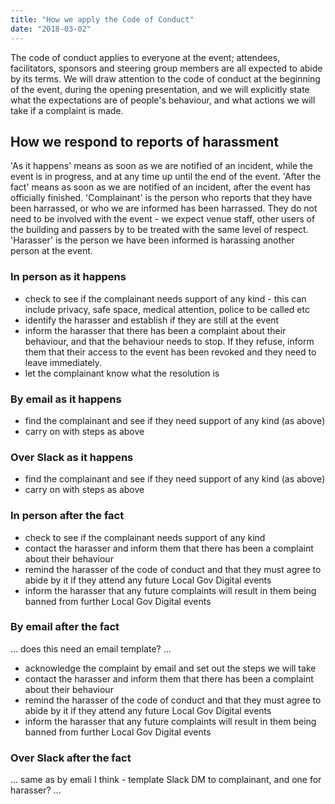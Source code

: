 ```yaml
---
title: "How we apply the Code of Conduct"
date: "2018-03-02"
---
```


The code of conduct applies to everyone at the event; attendees, facilitators, sponsors and steering group members are all expected to abide by its terms. We will draw attention to the code of conduct at the beginning of the event, during the opening presentation, and we will explicitly state what the expectations are of people's behaviour, and what actions we will take if a complaint is made.

## [](https://github.com/jargonautical/codeofconduct/blob/master/reaction.md#how-we-respond-to-reports-of-harassment)How we respond to reports of harassment

'As it happens' means as soon as we are notified of an incident, while the event is in progress, and at any time up until the end of the event. 'After the fact' means as soon as we are notified of an incident, after the event has officially finished. 'Complainant' is the person who reports that they have been harrassed, or who we are informed has been harrassed. They do not need to be involved with the event - we expect venue staff, other users of the building and passers by to be treated with the same level of respect. 'Harasser' is the person we have been informed is harassing another person at the event.

### [](https://github.com/jargonautical/codeofconduct/blob/master/reaction.md#in-person-as-it-happens)In person as it happens

- check to see if the complainant needs support of any kind - this can include privacy, safe space, medical attention, police to be called etc
- identify the harasser and establish if they are still at the event
- inform the harasser that there has been a complaint about their behaviour, and that the behaviour needs to stop. If they refuse, inform them that their access to the event has been revoked and they need to leave immediately.
- let the complainant know what the resolution is

### [](https://github.com/jargonautical/codeofconduct/blob/master/reaction.md#by-email-as-it-happens)By email as it happens

- find the complainant and see if they need support of any kind (as above)
- carry on with steps as above

### [](https://github.com/jargonautical/codeofconduct/blob/master/reaction.md#over-slack-as-it-happens)Over Slack as it happens

- find the complainant and see if they need support of any kind (as above)
- carry on with steps as above

### [](https://github.com/jargonautical/codeofconduct/blob/master/reaction.md#in-person-after-the-fact)In person after the fact

- check to see if the complainant needs support of any kind
- contact the harasser and inform them that there has been a complaint about their behaviour
- remind the harasser of the code of conduct and that they must agree to abide by it if they attend any future Local Gov Digital events
- inform the harasser that any future complaints will result in them being banned from further Local Gov Digital events

### [](https://github.com/jargonautical/codeofconduct/blob/master/reaction.md#by-email-after-the-fact)By email after the fact

... does this need an email template? ...

- acknowledge the complaint by email and set out the steps we will take
- contact the harasser and inform them that there has been a complaint about their behaviour
- remind the harasser of the code of conduct and that they must agree to abide by it if they attend any future Local Gov Digital events
- inform the harasser that any future complaints will result in them being banned from further Local Gov Digital events

### [](https://github.com/jargonautical/codeofconduct/blob/master/reaction.md#over-slack-after-the-fact)Over Slack after the fact

... same as by emali I think - template Slack DM to complainant, and one for harasser? ...
